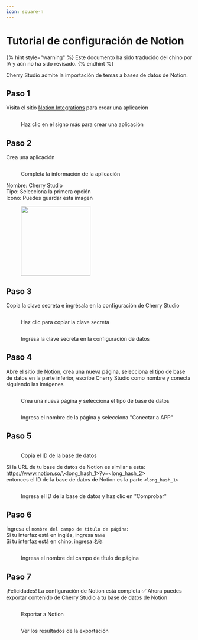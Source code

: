 ```yaml
---
icon: square-n
---
```

# Tutorial de configuración de Notion


{% hint style="warning" %}
Este documento ha sido traducido del chino por IA y aún no ha sido revisado.
{% endhint %}




Cherry Studio admite la importación de temas a bases de datos de Notion.

## Paso 1

Visita el sitio [Notion Integrations](https://www.notion.so/profile/integrations) para crear una aplicación

<figure><img src="../.gitbook/assets/notion/创建应用.png" alt=""><figcaption><p>Haz clic en el signo más para crear una aplicación</p></figcaption></figure>

## Paso 2

Crea una aplicación

<figure><img src="../.gitbook/assets/notion/填写应用信息.png" alt=""><figcaption><p>Completa la información de la aplicación</p></figcaption></figure>

Nombre: Cherry Studio  
Tipo: Selecciona la primera opción  
Icono: Puedes guardar esta imagen

<figure><img src="../.gitbook/assets/notion/Cherry-Studio-Logo.png" alt="" width="188"><figcaption></figcaption></figure>

## Paso 3

Copia la clave secreta e ingrésala en la configuración de Cherry Studio

<figure><img src="../.gitbook/assets/notion/复制密钥.png" alt=""><figcaption><p>Haz clic para copiar la clave secreta</p></figcaption></figure>

<figure><img src="../.gitbook/assets/notion/填写密钥.png" alt=""><figcaption><p>Ingresa la clave secreta en la configuración de datos</p></figcaption></figure>

## Paso 4

Abre el sitio de [Notion](https://www.notion.so/), crea una nueva página, selecciona el tipo de base de datos en la parte inferior, escribe Cherry Studio como nombre y conecta siguiendo las imágenes

<figure><img src="../.gitbook/assets/notion/创建页面.png" alt=""><figcaption><p>Crea una nueva página y selecciona el tipo de base de datos</p></figcaption></figure>

<figure><img src="../.gitbook/assets/notion/连接APP.png" alt=""><figcaption><p>Ingresa el nombre de la página y selecciona "Conectar a APP"</p></figcaption></figure>

## Paso 5

<figure><img src="../.gitbook/assets/notion/复制数据库ID.png" alt=""><figcaption><p>Copia el ID de la base de datos</p></figcaption></figure>

Si la URL de tu base de datos de Notion es similar a esta:  
https://www.notion.so/\<long\_hash\_1>?v=\<long\_hash\_2>  
entonces el ID de la base de datos de Notion es la parte `<long_hash_1>`

<figure><img src="../.gitbook/assets/notion/填写数据库ID.png" alt=""><figcaption><p>Ingresa el ID de la base de datos y haz clic en "Comprobar"</p></figcaption></figure>

## Paso 6

Ingresa el `nombre del campo de título de página`:  
Si tu interfaz está en inglés, ingresa `Name`  
Si tu interfaz está en chino, ingresa `名称`

<figure><img src="../.gitbook/assets/notion/填写页面标题字段名.png" alt=""><figcaption><p>Ingresa el nombre del campo de título de página</p></figcaption></figure>

## Paso 7

¡Felicidades! La configuración de Notion está completa ✅ Ahora puedes exportar contenido de Cherry Studio a tu base de datos de Notion

<figure><img src="../.gitbook/assets/notion/导出.png" alt=""><figcaption><p>Exportar a Notion</p></figcaption></figure>

<figure><img src="../.gitbook/assets/notion/查看结果.png" alt=""><figcaption><p>Ver los resultados de la exportación</p></figcaption></figure>